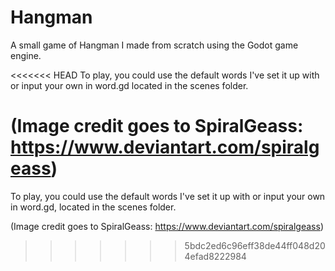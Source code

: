 # Hangman
A small game of Hangman I made from scratch using the Godot game engine.

<<<<<<< HEAD
To play, you could use the default words I've set it up with or input your own in word.gd located in the scenes folder.

(Image credit goes to SpiralGeass: https://www.deviantart.com/spiralgeass)
=======
To play, you could use the default words I've set it up with or input your own in word.gd, located in the scenes folder.

(Image credit goes to SpiralGeass: https://www.deviantart.com/spiralgeass)
>>>>>>> 5bdc2ed6c96eff38de44ff048d204efad8222984
